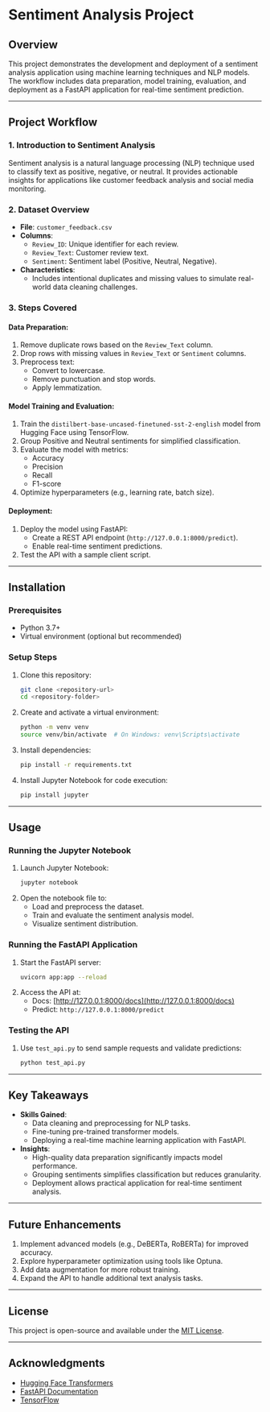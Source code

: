 # Sentiment Analysis Project

## Overview
This project demonstrates the development and deployment of a sentiment analysis application using machine learning techniques and NLP models. The workflow includes data preparation, model training, evaluation, and deployment as a FastAPI application for real-time sentiment prediction.

---

## Project Workflow

### 1. **Introduction to Sentiment Analysis**
Sentiment analysis is a natural language processing (NLP) technique used to classify text as positive, negative, or neutral. It provides actionable insights for applications like customer feedback analysis and social media monitoring.

### 2. **Dataset Overview**
- **File**: `customer_feedback.csv`
- **Columns**:
  - `Review_ID`: Unique identifier for each review.
  - `Review_Text`: Customer review text.
  - `Sentiment`: Sentiment label (Positive, Neutral, Negative).
- **Characteristics**:
  - Includes intentional duplicates and missing values to simulate real-world data cleaning challenges.

### 3. **Steps Covered**
#### Data Preparation:
1. Remove duplicate rows based on the `Review_Text` column.
2. Drop rows with missing values in `Review_Text` or `Sentiment` columns.
3. Preprocess text:
   - Convert to lowercase.
   - Remove punctuation and stop words.
   - Apply lemmatization.

#### Model Training and Evaluation:
1. Train the `distilbert-base-uncased-finetuned-sst-2-english` model from Hugging Face using TensorFlow.
2. Group Positive and Neutral sentiments for simplified classification.
3. Evaluate the model with metrics:
   - Accuracy
   - Precision
   - Recall
   - F1-score
4. Optimize hyperparameters (e.g., learning rate, batch size).

#### Deployment:
1. Deploy the model using FastAPI:
   - Create a REST API endpoint (`http://127.0.0.1:8000/predict`).
   - Enable real-time sentiment predictions.
2. Test the API with a sample client script.

---

## Installation

### Prerequisites
- Python 3.7+
- Virtual environment (optional but recommended)

### Setup Steps
1. Clone this repository:
   ```bash
   git clone <repository-url>
   cd <repository-folder>
   ```
2. Create and activate a virtual environment:
   ```bash
   python -m venv venv
   source venv/bin/activate  # On Windows: venv\Scripts\activate
   ```
3. Install dependencies:
   ```bash
   pip install -r requirements.txt
   ```
4. Install Jupyter Notebook for code execution:
   ```bash
   pip install jupyter
   ```

---

## Usage

### Running the Jupyter Notebook
1. Launch Jupyter Notebook:
   ```bash
   jupyter notebook
   ```
2. Open the notebook file to:
   - Load and preprocess the dataset.
   - Train and evaluate the sentiment analysis model.
   - Visualize sentiment distribution.

### Running the FastAPI Application
1. Start the FastAPI server:
   ```bash
   uvicorn app:app --reload
   ```
2. Access the API at:
   - Docs: [http://127.0.0.1:8000/docs](http://127.0.0.1:8000/docs)
   - Predict: `http://127.0.0.1:8000/predict`

### Testing the API
1. Use `test_api.py` to send sample requests and validate predictions:
   ```bash
   python test_api.py
   ```

---

## Key Takeaways
- **Skills Gained**:
  - Data cleaning and preprocessing for NLP tasks.
  - Fine-tuning pre-trained transformer models.
  - Deploying a real-time machine learning application with FastAPI.
- **Insights**:
  - High-quality data preparation significantly impacts model performance.
  - Grouping sentiments simplifies classification but reduces granularity.
  - Deployment allows practical application for real-time sentiment analysis.

---

## Future Enhancements
1. Implement advanced models (e.g., DeBERTa, RoBERTa) for improved accuracy.
2. Explore hyperparameter optimization using tools like Optuna.
3. Add data augmentation for more robust training.
4. Expand the API to handle additional text analysis tasks.

---

## License
This project is open-source and available under the [MIT License](LICENSE).

---

## Acknowledgments
- [Hugging Face Transformers](https://huggingface.co/transformers/)
- [FastAPI Documentation](https://fastapi.tiangolo.com/)
- [TensorFlow](https://www.tensorflow.org/)
